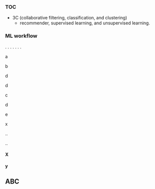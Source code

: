 ### TOC

* 3C (collaborative filtering, classification, and clustering)
  * recommender, supervised learning, and unsupervised learning.

### ML workflow

.
.
.
.
.
.
.



a


b

d

d


c


d


e

x


..









..

#### <a id="x">X</a>
#### y
## ABC

